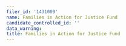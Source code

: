 ```yaml
---
filer_id: '1431009'
name: Families in Action for Justice Fund
candidate_controlled_id: ''
data_warning:
title: Families in Action for Justice Fund
---
```

